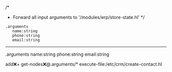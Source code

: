 /*
 * Forward all input arguments to '/modules/erp/store-state.hl'
 */
```hyperlambda
.arguments
   name:string
   phone:string
   email:string
```
---
.arguments
   name:string
   phone:string
   email:string

add:x:+
   get-nodes:x:@.arguments/*
execute-file:/etc/crm/create-contact.hl
